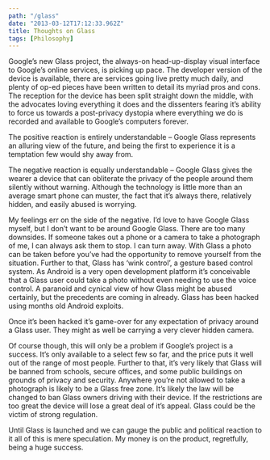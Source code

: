 ```yaml
---
path: "/glass"
date: "2013-03-12T17:12:33.962Z"
title: Thoughts on Glass
tags: [Philosophy]
---
```

Google’s new Glass project, the always-on head-up-display visual interface to Google’s online services, is picking up pace. The developer version of the device is available, there are services going live pretty much daily, and plenty of op-ed pieces have been written to detail its myriad pros and cons. The reception for the device has been split straight down the middle, with the advocates loving everything it does and the dissenters fearing it’s ability to force us towards a post-privacy dystopia where everything we do is recorded and available to Google’s computers forever.
<!-- more -->
The positive reaction is entirely understandable – Google Glass represents an alluring view of the future, and being the first to experience it is a temptation few would shy away from.

The negative reaction is equally understandable – Google Glass gives the wearer a device that can obliterate the privacy of the people around them silently without warning. Although the technology is little more than an average smart phone can muster, the fact that it’s always there, relatively hidden, and easily  abused is worrying.

My feelings err on the side of the negative. I’d love to have Google Glass myself, but I don’t want to be around Google Glass. There are too many downsides. If someone takes out a phone or a camera to take a photograph of me, I can always ask them to stop. I can turn away. With Glass a photo can be taken before you’ve had the opportunity to remove yourself from the situation. Further to that, Glass has ‘wink control’, a gesture based control system. As Android is a very open development platform it’s conceivable that a Glass user could take a photo without even needing to use the voice control. A paranoid and cynical view of how Glass might be abused certainly, but the precedents are coming in already. Glass has been hacked using months old Android exploits.

Once it’s been hacked it’s game-over for any expectation of privacy around a Glass user. They might as well be carrying a very clever hidden camera.

Of course though, this will only be a problem if Google’s project is a success. It’s only available to a select few so far, and the price puts it well out of the range of most people. Further to that, it’s very likely that Glass will be banned from schools, secure offices, and some public buildings on grounds of privacy and security. Anywhere you’re not allowed to take a photograph is likely to be a Glass free zone. It’s likely the law will be changed to ban Glass owners driving with their device. If the restrictions are too great the device will lose a great deal of it’s appeal. Glass could be the victim of strong regulation.

Until Glass is launched and we can gauge the public and political reaction to it all of this is mere speculation. My money is on the product, regretfully, being a huge success.